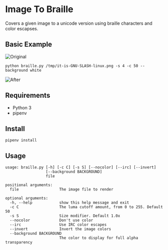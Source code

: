 # Image To Braille

Covers a given image to a unicode version using braille characters and color escapses.

## Basic Example

![Original](https://upload.wikimedia.org/wikipedia/commons/e/ee/GNU%2BLinux.png)

`python braille.py /tmp/it-is-GNU-SLASH-linux.png -s 4 -c 50 --background white`

![After](http://puu.sh/n4m1L/e54e4750a0.png)

## Requirements

* Python 3
* pipenv

## Install

```shell
pipenv install
```

## Usage

```none
usage: braille.py [-h] [-c C] [-s S] [--nocolor] [--irc] [--invert]
                  [--background BACKGROUND]
                  file

positional arguments:
  file                  The image file to render

optional arguments:
  -h, --help            show this help message and exit
  -c C                  The luma cutoff amount, from 0 to 255. Default 50
  -s S                  Size modifier. Default 1.0x
  --nocolor             Don't use color
  --irc                 Use IRC color escapes
  --invert              Invert the image colors
  --background BACKGROUND
                        The color to display for full alpha transparency
```

